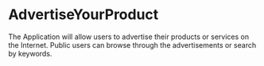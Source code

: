 # AdvertiseYourProduct
The Application will allow users to advertise their products or services on the Internet. Public users can browse through the advertisements or search by keywords.

